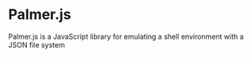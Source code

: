 # Palmer.js
Palmer.js is a JavaScript library for emulating a shell environment with a JSON file system
